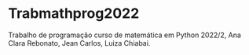 # Trabmathprog2022
Trabalho de programação curso de matemática em Python 2022/2, Ana Clara Rebonato, Jean Carlos, Luiza Chiabai.
